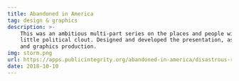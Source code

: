 ```yaml
---
title: Abandoned in America
tag: design & graphics
description: >-
    This was an ambitious multi-part series on the places and people with
    little political clout. Designed and developed the presentation, as well as overseeing data analysis
    and graphics production.
img: storm.png
url: https://apps.publicintegrity.org/abandoned-in-america/disastrous-recovery
date: 2018-10-10
---
```

